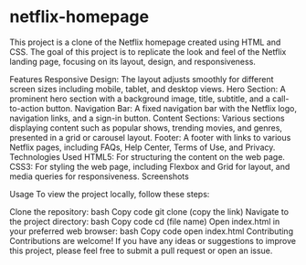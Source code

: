# netflix-homepage

This project is a clone of the Netflix homepage created using HTML and CSS. The goal of this project is to replicate the look and feel of the Netflix landing page, focusing on its layout, design, and responsiveness.

Features
Responsive Design: The layout adjusts smoothly for different screen sizes including mobile, tablet, and desktop views.
Hero Section: A prominent hero section with a background image, title, subtitle, and a call-to-action button.
Navigation Bar: A fixed navigation bar with the Netflix logo, navigation links, and a sign-in button.
Content Sections: Various sections displaying content such as popular shows, trending movies, and genres, presented in a grid or carousel layout.
Footer: A footer with links to various Netflix pages, including FAQs, Help Center, Terms of Use, and Privacy.
Technologies Used
HTML5: For structuring the content on the web page.
CSS3: For styling the web page, including Flexbox and Grid for layout, and media queries for responsiveness.
Screenshots

Usage
To view the project locally, follow these steps:

Clone the repository:
bash
Copy code
git clone (copy the link)
Navigate to the project directory:
bash
Copy code
cd (file name)
Open index.html in your preferred web browser:
bash
Copy code
open index.html
Contributing
Contributions are welcome! If you have any ideas or suggestions to improve this project, please feel free to submit a pull request or open an issue.
